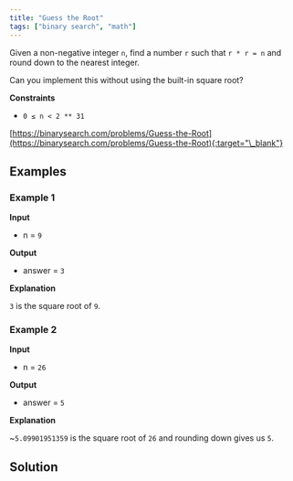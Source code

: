 ```yaml
---
title: "Guess the Root"
tags: ["binary search", "math"]
---
```


Given a non-negative integer `n`, find a number `r` such that `r * r = n` and round down to the nearest integer.

Can you implement this without using the built-in square root?

**Constraints**

- `0 ≤ n < 2 ** 31`

[https://binarysearch.com/problems/Guess-the-Root](https://binarysearch.com/problems/Guess-the-Root){:target="\_blank"}

## Examples

### Example 1

**Input**

- n = `9`

**Output**

- answer = `3`

**Explanation**

`3` is the square root of `9`.

### Example 2

**Input**

- n = `26`

**Output**

- answer = `5`

**Explanation**

~`5.09901951359` is the square root of `26` and rounding down gives us `5`.

## Solution

<script src="https://gist.github.com/yaeba/16da7be5123724fcf6eccc25581cef5a.js?file=Guess-the-Root.cpp"></script>
